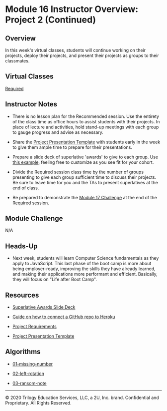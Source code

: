 # Module 16 Instructor Overview: Project 2 (Continued)

## Overview

In this week's virtual classes, students will continue working on their projects, deploy their projects, and present their projects as groups to their classmates. 

## Virtual Classes

[Required](./16.2-REQUIRED.md)

## Instructor Notes

* There is no lesson plan for the Recommended session. Use the entirety of the class time as office hours to assist students with their projects. In place of lecture and activities, hold stand-up meetings with each group to gauge progress and advise as necessary.

* Share the [Project Presentation Template](https://docs.google.com/presentation/d/1_u8TKy5zW5UlrVQVnyDEZ0unGI2tjQPDEpA0FNuBKAw/edit) with students early in the week to give them ample time to prepare for their presentations.

* Prepare a slide deck of superlative 'awards' to give to each group. Use [this example](https://docs.google.com/presentation/d/1QlPJhHnHvLLtKheKl4opm7tibkjjALZeAzwVvZdJDO0/edit?usp=sharing), feeling free to customize as you see fit for your cohort. 

* Divide the Required session class time by the number of groups presenting to give each group sufficient time to discuss their projects. Be sure to leave time for you and the TAs to present superlatives at the end of class.

* Be prepared to demonstrate the [Module 17 Challenge](../../01-Class-Content/17-CS/02-Challenge) at the end of the Required session.

## Module Challenge

N/A

## Heads-Up

* Next week, students will learn Computer Science fundamentals as they apply to JavaScript. This last phase of the boot camp is more about being employer-ready, improving the skills they have already learned, and making their applications more performant and efficient. Basically, they will focus on "Life after Boot Camp". 

## Resources

* [Superlative Awards Slide Deck](https://docs.google.com/presentation/d/1QlPJhHnHvLLtKheKl4opm7tibkjjALZeAzwVvZdJDO0/edit?usp=sharing) 

* [Guide on how to connect a GitHub repo to Heroku](../../01-Class-Content/15-Project-2/04-Supplemental/GitHubHerokuConnect.md)

* [Project Requirements](../../01-Class-Content/14-MVC/04-Supplemental/Project-Requirements.md)

* [Project Presentation Template](https://docs.google.com/presentation/d/1_u8TKy5zW5UlrVQVnyDEZ0unGI2tjQPDEpA0FNuBKAw/edit)

## Algorithms

* [01-missing-number](../../01-Class-Content/16-Project-2/03-Algorithms/01-missing-number)

* [02-left-rotation](../../01-Class-Content/16-Project-2/03-Algorithms/02-left-rotation)

* [03-ransom-note](../../01-Class-Content/16-Project-2/03-Algorithms/03-ransom-note)

---
© 2020 Trilogy Education Services, LLC, a 2U, Inc. brand.  Confidential and Proprietary.  All Rights Reserved.